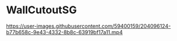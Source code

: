 # WallCutoutSG

https://user-images.githubusercontent.com/59400159/204096124-b77b658c-9e43-4332-8b8c-63919bf17a11.mp4
